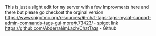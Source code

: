 This is just a slight edit for my server with a few Improvments here and there but please go checkout the orginal version
https://www.spigotmc.org/resources/✾-chat-tags-tags-mysql-support-admin-commands-tags-gui-more✾.73423/ - spigot link
https://github.com/AbderrahimLach/ChatTags - Github
